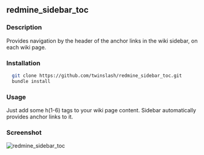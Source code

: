 ## redmine_sidebar_toc

### Description

  Provides navigation by the header of the anchor links in the wiki sidebar, on each wiki page.

### Installation

```bash
  git clone https://github.com/twinslash/redmine_sidebar_toc.git
  bundle install
```

### Usage

Just add some h(1-6) tags to your wiki page content. Sidebar automatically provides anchor links to it.


### Screenshot
![redmine_sidebar_toc](https://raw.github.com/twinslash/redmine_sidebar_toc/master/sidebar_toc_screen.png)
